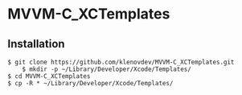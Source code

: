 # MVVM-C_XCTemplates

Installation
---- 

	$ git clone https://github.com/klenovdev/MVVM-C_XCTemplates.git
        $ mkdir -p ~/Library/Developer/Xcode/Templates/
	$ cd MVVM-C_XCTemplates
	$ cp -R * ~/Library/Developer/Xcode/Templates/
